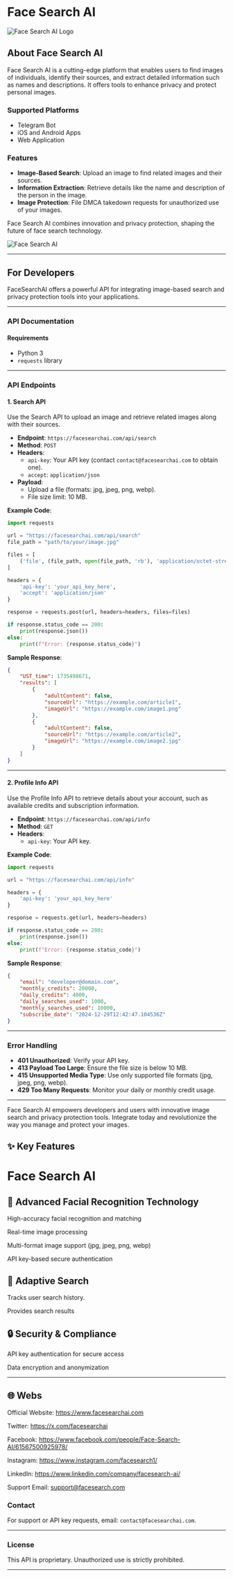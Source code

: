 # Face Search AI

![Face Search AI Logo](https://www.facesearchai.com/FaceSeachLogo.svg)



## About Face Search AI

Face Search AI is a cutting-edge platform that enables users to find images of individuals, identify their sources, and extract detailed information such as names and descriptions. It offers tools to enhance privacy and protect personal images.


### Supported Platforms

- Telegram Bot  
- iOS and Android Apps  
- Web Application  

### Features

- **Image-Based Search**: Upload an image to find related images and their sources.  
- **Information Extraction**: Retrieve details like the name and description of the person in the image.  
- **Image Protection**: File DMCA takedown requests for unauthorized use of your images.  

Face Search AI combines innovation and privacy protection, shaping the future of face search technology.

![Face Search AI](https://cdn.dribbble.com/users/1116528/screenshots/6783134/_3.gif)

---

## For Developers

FaceSearchAI offers a powerful API for integrating image-based search and privacy protection tools into your applications.

---

### API Documentation

#### Requirements

- Python 3  
- `requests` library  

---

### API Endpoints

#### 1. **Search API**

Use the Search API to upload an image and retrieve related images along with their sources.

- **Endpoint**: `https://facesearchai.com/api/search`  
- **Method**: `POST`  
- **Headers**:  
  - `api-key`: Your API key (contact `contact@facesearchai.com` to obtain one).  
  - `accept`: `application/json`  
- **Payload**:  
  - Upload a file (formats: jpg, jpeg, png, webp).  
  - File size limit: 10 MB.  

**Example Code**:

```python
import requests

url = "https://facesearchai.com/api/search"
file_path = "path/to/your/image.jpg"

files = [
    ('file', (file_path, open(file_path, 'rb'), 'application/octet-stream'))
]

headers = {
    'api-key': 'your_api_key_here',
    'accept': 'application/json'
}

response = requests.post(url, headers=headers, files=files)

if response.status_code == 200:
    print(response.json())
else:
    print(f"Error: {response.status_code}")
```

**Sample Response**:

```json
{
    "UST_time": 1735498671,
    "results": [
        {
            "adultContent": false,
            "sourceUrl": "https://example.com/article1",
            "imageUrl": "https://example.com/image1.png"
        },
        {
            "adultContent": false,
            "sourceUrl": "https://example.com/article2",
            "imageUrl": "https://example.com/image2.jpg"
        }
    ]
}
```

---

#### 2. **Profile Info API**

Use the Profile Info API to retrieve details about your account, such as available credits and subscription information.

- **Endpoint**: `https://facesearchai.com/api/info`  
- **Method**: `GET`  
- **Headers**:  
  - `api-key`: Your API key.  

**Example Code**:

```python
import requests

url = "https://facesearchai.com/api/info"

headers = {
    'api-key': 'your_api_key_here'
}

response = requests.get(url, headers=headers)

if response.status_code == 200:
    print(response.json())
else:
    print(f"Error: {response.status_code}")
```

**Sample Response**:

```json
{
    "email": "developer@domain.com",
    "monthly_credits": 20000,
    "daily_credits": 4000,
    "daily_searches_used": 1000,
    "monthly_searches_used": 10000,
    "subscribe_date": "2024-12-29T12:42:47.104536Z"
}
```

---

### Error Handling

- **401 Unauthorized**: Verify your API key.  
- **413 Payload Too Large**: Ensure the file size is below 10 MB.  
- **415 Unsupported Media Type**: Use only supported file formats (jpg, jpeg, png, webp).  
- **429 Too Many Requests**: Monitor your daily or monthly credit usage.  

---



Face Search AI empowers developers and users with innovative image search and privacy protection tools. Integrate today and revolutionize the way you manage and protect your images.   


## ✨ Key Features



# Face Search AI

## 🤖 Advanced Facial Recognition Technology

High-accuracy facial recognition and matching

Real-time image processing

Multi-format image support (jpg, jpeg, png, webp)

API key-based secure authentication



## 🧠 Adaptive Search

Tracks user search history.

Provides search results



## 🔒 Security & Compliance

API key authentication for secure access

Data encryption and anonymization

---

## 🌐 Webs

Official Website: https://www.facesearchai.com

Twitter: https://x.com/facesearchai

Facebook: https://www.facebook.com/people/Face-Search-AI/61567500925978/

Instagram: https://www.instagram.com/facesearch1/

LinkedIn: https://www.linkedin.com/company/facesearch-ai/

Support Email: support@facesearch.com


### Contact

For support or API key requests, email: `contact@facesearchai.com`.  

---

### License

This API is proprietary. Unauthorized use is strictly prohibited.  

--- 



